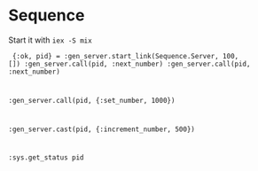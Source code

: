# Sequence

Start it with `iex -S mix`


<code><pre>
{:ok, pid} = :gen_server.start_link(Sequence.Server, 100, [])
:gen_server.call(pid, :next_number)
:gen_server.call(pid, :next_number)

:gen_server.call(pid, {:set_number, 1000})

:gen_server.cast(pid, {:increment_number, 500})

:sys.get_status pid
</pre></code>
